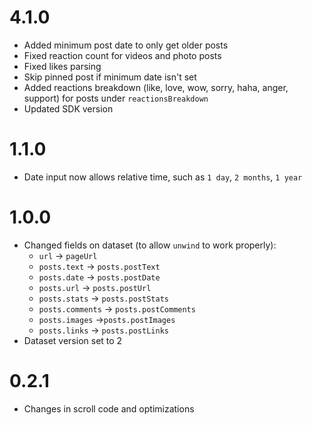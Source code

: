 # 4.1.0

* Added minimum post date to only get older posts
* Fixed reaction count for videos and photo posts
* Fixed likes parsing
* Skip pinned post if minimum date isn't set
* Added reactions breakdown (like, love, wow, sorry, haha, anger, support) for posts under `reactionsBreakdown`
* Updated SDK version

# 1.1.0

* Date input now allows relative time, such as `1 day`, `2 months`, `1 year`

# 1.0.0

* Changed fields on dataset (to allow `unwind` to work properly):
  * `url` -> `pageUrl`
  * `posts.text` -> `posts.postText`
  * `posts.date` -> `posts.postDate`
  * `posts.url` -> `posts.postUrl`
  * `posts.stats` -> `posts.postStats`
  * `posts.comments` -> `posts.postComments`
  * `posts.images` ->`posts.postImages`
  * `posts.links` -> `posts.postLinks`
* Dataset version set to 2

# 0.2.1

* Changes in scroll code and optimizations
